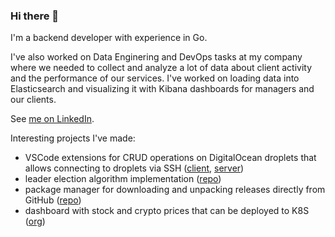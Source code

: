 ### Hi there 👋

I'm a backend developer with experience in Go.

I've also worked on Data Enginering and DevOps tasks at my company where we needed to collect and analyze a lot of data about client activity and the performance of our services. I've worked on loading data into Elasticsearch and visualizing it with Kibana dashboards for managers and our clients.

See [me on LinkedIn](https://www.linkedin.com/in/iskorotkov/).

Interesting projects I've made:

- VSCode extensions for CRUD operations on DigitalOcean droplets that allows connecting to droplets via SSH ([client](https://github.com/iskorotkov/remote-vm), [server](https://github.com/iskorotkov/remote-vm-server))
- leader election algorithm implementation ([repo](https://github.com/iskorotkov/bully-election))
- package manager for downloading and unpacking releases directly from GitHub ([repo](https://github.com/iskorotkov/package-manager-cli))
- dashboard with stock and crypto prices that can be deployed to K8S ([org](https://github.com/finance-dashboard))
